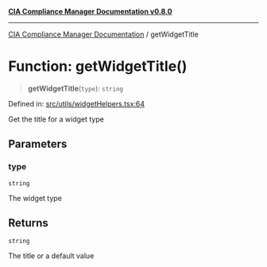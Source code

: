 [**CIA Compliance Manager Documentation v0.8.0**](../README.md)

***

[CIA Compliance Manager Documentation](../globals.md) / getWidgetTitle

# Function: getWidgetTitle()

> **getWidgetTitle**(`type`): `string`

Defined in: [src/utils/widgetHelpers.tsx:64](https://github.com/Hack23/cia-compliance-manager/blob/791b5a1b6e700c8b8480de209374e4cb1086330d/src/utils/widgetHelpers.tsx#L64)

Get the title for a widget type

## Parameters

### type

`string`

The widget type

## Returns

`string`

The title or a default value
